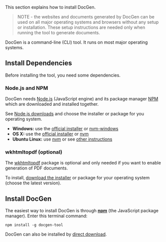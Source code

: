 ﻿This section explains how to install DocGen.

> NOTE - the websites and documents generated by DocGen can be used on all major operating systems and browsers without
any setup or installation. These setup instructions are needed only when running the tool to generate documents.

DocGen is a command-line (CLI) tool. It runs on most major operating systems. 

## Install Dependencies

Before installing the tool, you need some dependencies.

### Node.js and NPM

DocGen needs [Node.js](https://nodejs.org) (JavaScript engine) and its package manager [NPM](https://www.npmjs.com/)
which are downloaded and installed together.

See [Node.js downloads](https://nodejs.org/en/download) and choose the installer or package for you operating system.

- **Windows:** use the [official installer](https://nodejs.org/en/download) or [nvm-windows](https://github.com/coreybutler/nvm-windows)
- **OS X:** use the [official installer](https://nodejs.org/en/download) or [nvm](https://github.com/nvm-sh/nvm)
- **Ubuntu Linux:** use [nvm](https://github.com/nvm-sh/nvm) or see [other instructions](https://www.digitalocean.com/community/tutorials/how-to-install-node-js-on-ubuntu-22-04)

### wkhtmltopdf (optional)

The [wkhtmltopdf](http://wkhtmltopdf.org) package is optional and only needed if you want to enable generation of
PDF documents.

To install, [download the installer](https://wkhtmltopdf.org/downloads.html) or package for your operating system
(choose the latest version).

## Install DocGen

The easiest way to install DocGen is through **[npm](https://www.npmjs.com)** (the JavaScript package manager). Enter 
this terminal command:

	npm install -g docgen-tool

DocGen can also be installed by [direct download](https://github.com/mtmacdonald/docgen).
